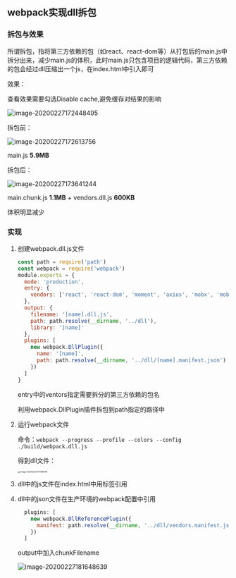 ## webpack实现dll拆包

### 拆包与效果

所谓拆包，指将第三方依赖的包（如react、react-dom等）从打包后的main.js中拆分出来，减少main.js的体积，此时main.js只包含项目的逻辑代码，第三方依赖的包会经过dll压缩出一个js，在index.html中引入即可

效果：

查看效果需要勾选Disable cache,避免缓存对结果的影响

![image-20200227172448495](C:\Users\Administrator\Desktop\notes\webpack\webpack实现dll拆包.assets\image-20200227172448495.png)

拆包前：

![image-20200227172613756](C:\Users\Administrator\Desktop\notes\webpack\webpack实现dll拆包.assets\image-20200227172613756.png)

main.js **5.9MB**

拆包后：

![image-20200227173641244](C:\Users\Administrator\Desktop\notes\webpack\webpack实现dll拆包.assets\image-20200227173641244.png)

main.chunk.js **1.1MB** + vendors.dll.js **600KB** 

体积明显减少

### 实现

1. 创建webpack.dll.js文件

   ```javascript
   const path = require('path')
   const webpack = require('webpack')
   module.exports = {
     mode: 'production',
     entry: {
       vendors: ['react', 'react-dom', 'moment', 'axios', 'mobx', 'mobx-react', 'js-cookie', 'react-router-dom']
     },
     output: {
       filename: '[name].dll.js',
       path: path.resolve(__dirname, '../dll'),
       library: '[name]'
     },
     plugins: [
       new webpack.DllPlugin({
         name: '[name]',
         path: path.resolve(__dirname, '../dll/[name].manifest.json')
       })
     ]
   }
   ```

   entry中的ventors指定需要拆分的第三方依赖的包名

   利用webpack.DllPlugin插件拆包到path指定的路径中

2. 运行webpack文件

   命令：`webpack --progress --profile --colors --config ./build/webpack.dll.js`

   得到dll文件：

   <img src="C:\Users\Administrator\Desktop\notes\webpack\webpack实现dll拆包.assets\image-20200227175419848.png" alt="image-20200227175419848" style="zoom:33%;" />

3. dll中的js文件在index.html中用<scrpit>标签引用

4. dll中的json文件在生产环境的webpack配置中引用

   ```javascript
     plugins: [
       new webpack.DllReferencePlugin({
         manifest: path.resolve(__dirname, '../dll/vendors.manifest.json')
       })
     ]
   ```

   output中加入chunkFilename

   ![image-20200227181648639](C:\Users\Administrator\Desktop\notes\webpack\webpack实现dll拆包.assets\image-20200227181648639.png)


